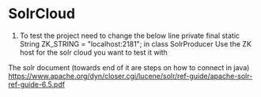 # SolrCloud
1. To test the project need to change the below line
private final static String ZK_STRING = "localhost:2181";
in class SolrProducer
Use the ZK host for the solr cloud you want to test it with

The solr document (towards end of it are steps on how to connect in java)
https://www.apache.org/dyn/closer.cgi/lucene/solr/ref-guide/apache-solr-ref-guide-6.5.pdf
